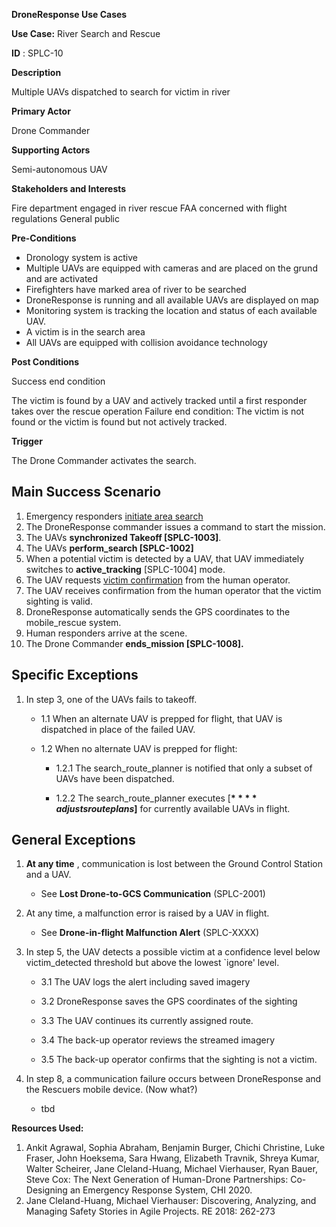 **DroneResponse Use Cases**

**Use Case:** River Search and Rescue

**ID** : SPLC-10

**Description**

Multiple UAVs dispatched to search for victim in river

**Primary Actor**

Drone Commander

**Supporting Actors**

Semi-autonomous UAV

**Stakeholders and Interests**

Fire department engaged in river rescue
 FAA concerned with flight regulations
 General public

**Pre-Conditions**

- Dronology system is active
- Multiple UAVs are equipped with cameras and are placed on the grund and are activated
- Firefighters have marked area of river to be searched
- DroneResponse is running and all available UAVs are displayed on map
- Monitoring system is tracking the location and status of each available UAV.
- A victim is in the search area
- All UAVs are equipped with collision avoidance technology

**Post Conditions**

Success end condition

The victim is found by a UAV and actively tracked until a first responder takes over the rescue operation
Failure end condition:
 The victim is not found or the victim is found but not actively tracked.

**Trigger**

The Drone Commander activates the search.

## Main Success Scenario

1. Emergency responders [initiate area search](supporting/InitiateAreaSearch.md)
2. The DroneResponse commander issues a command to start the mission.
3. The UAVs **synchronized Takeoff [SPLC-1003]**.
4. The UAVs **perform\_search [SPLC-1002]**
5. When a potential victim is detected by a UAV, that UAV immediately switches to **active\_tracking** [SPLC-1004] mode.
6. The UAV requests [victim confirmation](supporting/VictimConfirmation.md) from the human operator.
7. The UAV receives confirmation from the human operator that the victim sighting is valid.
8. DroneResponse automatically sends the GPS coordinates to the mobile\_rescue system.
9. Human responders arrive at the scene.
10. The Drone Commander **ends\_mission [SPLC-1008].**

## Specific Exceptions

1. In step 3, one of the UAVs fails to takeoff.

   * 1.1 When an alternate UAV is prepped for flight, that UAV is dispatched in place of the failed UAV.

   * 1.2 When no alternate UAV is prepped for flight:

      * 1.2.1 The search\_route\_planner is notified that only a subset of UAVs have been dispatched.

      * 1.2.2 The search\_route\_planner executes [**$**** adjusts route plans$]** for currently available UAVs in flight.

## General Exceptions

1. **At any time** , communication is lost between the Ground Control Station and a UAV.

   * See **Lost Drone-to-GCS Communication** (SPLC-2001)

2. At any time, a malfunction error is raised by a UAV in flight.

   * See **Drone-in-flight Malfunction Alert** (SPLC-XXXX)

3. In step 5, the UAV detects a possible victim at a confidence level below victim\_detected threshold but above the lowest `ignore&#39; level.

   * 3.1 The UAV logs the alert including saved imagery

   * 3.2 DroneResponse saves the GPS coordinates of the sighting

   * 3.3 The UAV continues its currently assigned route.

   * 3.4 The back-up operator reviews the streamed imagery

   * 3.5 The back-up operator confirms that the sighting is not a victim.

4. In step 8, a communication failure occurs between DroneResponse and the Rescuers mobile device. (Now what?)
   * tbd


**Resources Used:**

1. Ankit Agrawal, Sophia Abraham, Benjamin Burger, Chichi Christine, Luke Fraser, John Hoeksema, Sara Hwang, Elizabeth Travnik, Shreya Kumar, Walter Scheirer, Jane Cleland-Huang, Michael Vierhauser, Ryan Bauer, Steve Cox: The Next Generation of Human-Drone Partnerships: Co-Designing an Emergency Response System, CHI 2020.
2. Jane Cleland-Huang, Michael Vierhauser: Discovering, Analyzing, and Managing Safety Stories in Agile Projects. RE 2018: 262-273
